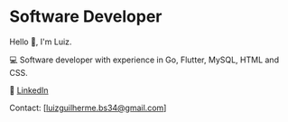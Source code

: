 # Software Developer

Hello 👋, I'm Luiz.

💻 Software developer with experience in Go, Flutter, MySQL, HTML and CSS.

🔗 [LinkedIn](https://www.linkedin.com/in/luiz-guilherme-barbosa-de-souza-a937a81a8?utm_source=share&utm_campaign=share_via&utm_content=profile&utm_medium=android_app)

Contact: [luizguilherme.bs34@gmail.com]
